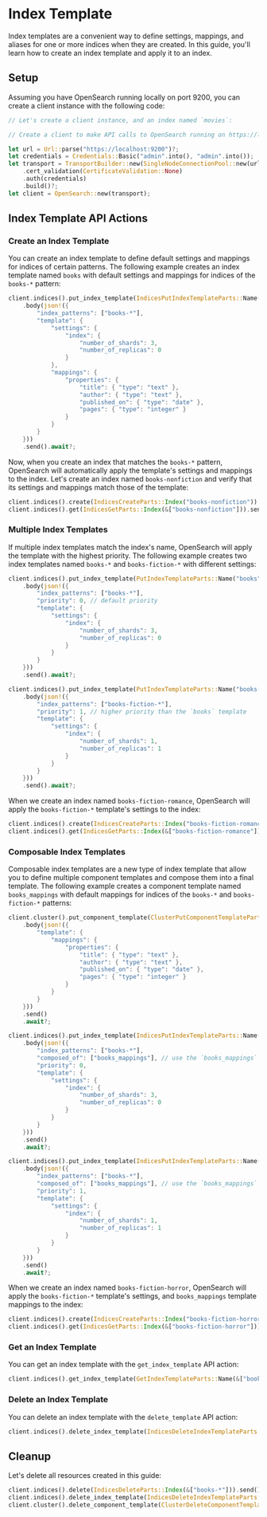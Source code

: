 # Index Template

Index templates are a convenient way to define settings, mappings, and aliases for one or more indices when they are created. In this guide, you'll learn how to create an index template and apply it to an index.

## Setup

Assuming you have OpenSearch running locally on port 9200, you can create a client instance with the following code:

```rust
// Let's create a client instance, and an index named `movies`:

// Create a client to make API calls to OpenSearch running on https://localhost:9200.

let url = Url::parse("https://localhost:9200")?;
let credentials = Credentials::Basic("admin".into(), "admin".into());
let transport = TransportBuilder::new(SingleNodeConnectionPool::new(url))
    .cert_validation(CertificateValidation::None)
    .auth(credentials)
    .build()?;
let client = OpenSearch::new(transport);
```

## Index Template API Actions

### Create an Index Template

You can create an index template to define default settings and mappings for indices of certain patterns. The following example creates an index template named `books` with default settings and mappings for indices of the `books-*` pattern:

```rust
client.indices().put_index_template(IndicesPutIndexTemplateParts::Name("books"))
    .body(json!({
        "index_patterns": ["books-*"],
        "template": {
            "settings": {
                "index": {
                    "number_of_shards": 3,
                    "number_of_replicas": 0
                }
            },
            "mappings": {
                "properties": {
                    "title": { "type": "text" },
                    "author": { "type": "text" },
                    "published_on": { "type": "date" },
                    "pages": { "type": "integer" }
                }
            }
        }
    }))
    .send().await?;
```

Now, when you create an index that matches the `books-*` pattern, OpenSearch will automatically apply the template's settings and mappings to the index.
Let's create an index named `books-nonfiction` and verify that its settings and mappings match those of the template:

```rust
client.indices().create(IndicesCreateParts::Index("books-nonfiction")).send().await?;
client.indices().get(IndicesGetParts::Index(&["books-nonfiction"])).send().await?;
```

### Multiple Index Templates

If multiple index templates match the index's name, OpenSearch will apply the template with the highest priority. The following example creates two index templates named `books-*` and `books-fiction-*` with different settings:

```rust
client.indices().put_index_template(PutIndexTemplateParts::Name("books"))
    .body(json!({
        "index_patterns": ["books-*"],
        "priority": 0, // default priority
        "template": {
            "settings": {
                "index": {
                    "number_of_shards": 3,
                    "number_of_replicas": 0
                }
            }
        }
    }))
    .send().await?;

client.indices().put_index_template(PutIndexTemplateParts::Name("books-fiction"))
    .body(json!({
        "index_patterns": ["books-fiction-*"],
        "priority": 1, // higher priority than the `books` template
        "template": {
            "settings": {
                "index": {
                    "number_of_shards": 1,
                    "number_of_replicas": 1
                }
            }
        }
    }))
    .send().await?;
```

When we create an index named `books-fiction-romance`, OpenSearch will apply the `books-fiction-*` template's settings to the index:

```rust
client.indices().create(IndicesCreateParts::Index("books-fiction-romance")).send().await?;
client.indices().get(IndicesGetParts::Index(&["books-fiction-romance"])).send().await?;
```

### Composable Index Templates

Composable index templates are a new type of index template that allow you to define multiple component templates and compose them into a final template. The following example creates a component template named `books_mappings` with default mappings for indices of the `books-*` and `books-fiction-*` patterns:

```rust
client.cluster().put_component_template(ClusterPutComponentTemplateParts::Name("books_mappings"))
    .body(json!({
        "template": {
            "mappings": {
                "properties": {
                    "title": { "type": "text" },
                    "author": { "type": "text" },
                    "published_on": { "type": "date" },
                    "pages": { "type": "integer" }
                }
            }
        }
    }))
    .send()
    .await?;

client.indices().put_index_template(IndicesPutIndexTemplateParts::Name("books"))
    .body(json!({
        "index_patterns": ["books-*"],
        "composed_of": ["books_mappings"], // use the `books_mappings` component template
        "priority": 0,
        "template": {
            "settings": {
                "index": {
                    "number_of_shards": 3,
                    "number_of_replicas": 0
                }
            }
        }
    }))
    .send()
    .await?;

client.indices().put_index_template(IndicesPutIndexTemplateParts::Name("books"))
    .body(json!({
        "index_patterns": ["books-*"],
        "composed_of": ["books_mappings"], // use the `books_mappings` component template
        "priority": 1,
        "template": {
            "settings": {
                "index": {
                    "number_of_shards": 1,
                    "number_of_replicas": 1
                }
            }
        }
    }))
    .send()
    .await?;
```

When we create an index named `books-fiction-horror`, OpenSearch will apply the `books-fiction-*` template's settings, and `books_mappings` template mappings to the index:

```rust
client.indices().create(IndicesCreateParts::Index("books-fiction-horror")).send().await?;
client.indices().get(IndicesGetParts::Index(&["books-fiction-horror"])).send().await?;
```

### Get an Index Template

You can get an index template with the `get_index_template` API action:

```rust
client.indices().get_index_template(GetIndexTemplateParts::Name(&["books"])).send().await?;
```

### Delete an Index Template

You can delete an index template with the `delete_template` API action:

```rust
client.indices().delete_index_template(IndicesDeleteIndexTemplateParts::Name("books")).send().await?;
```

## Cleanup

Let's delete all resources created in this guide:

```rust
client.indices().delete(IndicesDeleteParts::Index(&["books-*"])).send().await?;
client.indices().delete_index_template(IndicesDeleteIndexTemplateParts::Name("books-fiction")).send().await?;
client.cluster().delete_component_template(ClusterDeleteComponentTemplateParts::Name("books_mappings")).send().await?;
```
